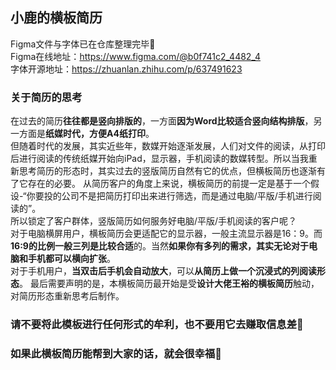 ## 小鹿的横板简历
Figma文件与字体已在仓库整理完毕👋  
Figma在线地址：https://www.figma.com/@b0f741c2_4482_4  
字体开源地址：https://zhuanlan.zhihu.com/p/637491623

### 关于简历的思考
在过去的简历**往往都是竖向排版的**，一方面**因为Word比较适合竖向结构排版**，另一方面是**纸媒时代，方便A4纸打印**。  
但随着时代的发展，其实近些年，数媒开始逐渐发展，人们对文件的阅读，从打印后进行阅读的传统纸媒开始向iPad，显示器，手机阅读的数媒转型。所以当我重新思考简历的形态时，其实过去的竖版简历自然有它的优点，但横板简历也逐渐有了它存在的必要。
从简历客户的角度上来说，横板简历的前提一定是基于一个假设-“你要投的公司不是把简历打印出来进行筛选，而是通过电脑/平版/手机进行阅读的”。  
所以锁定了客户群体，竖版简历如何服务好电脑/平版/手机阅读的客户呢？  
对于电脑横屏用户，横板简历会更适配它的显示器，一般主流显示器是16：9。而**16:9的比例一般三列是比较合适**的。当然**如果你有多列的需求，其实无论对于电脑和手机都可以横向扩张**。  
对于手机用户，**当双击后手机会自动放大**，可以**从简历上做一个沉浸式的列阅读形态**。
最后需要声明的是，本横板简历最开始是受**设计大佬王裕的横板简历**触动，对简历形态重新思考后制作。  

### 请不要将**此模板进行任何形式的牟利**，也不要用它去赚取信息差🤗  
### 如果此横板简历能帮到大家的话，就会很幸福👋
